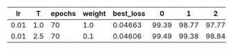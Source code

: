 |lr|T|epochs|weight|best_loss|0|1|2|3|4|5|6|7|8|9|
|---|---|---|---|---|---|---|---|---|---|---|---|---|---|---|
|0.01|1.0|70|1.0|0.04663|99.39|98.77|97.77|99.01|97.56|96.97|97.7|97.86|96.2|96.53|
|0.01|2.5|70|0.1|0.04606|99.49|99.38|98.84|99.31|99.19|98.54|99.06|99.03|99.28|97.62|

